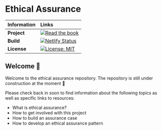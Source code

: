 # Ethical Assurance

| Information | Links |
| :--- | :--- |
| **Project** | [![Read the book](https://img.shields.io/badge/read-the%20book-blue.svg)](https://ethicalassurance.netlify.app)|
| **Build** | [![Netlify Status](https://api.netlify.com/api/v1/badges/e046b16c-c0e7-4722-a3ca-26ee79d0672c/deploy-status)](https://app.netlify.com/sites/ethicalassurance/deploys)|
| **License** | [![License: MIT](https://img.shields.io/badge/License-MIT-yellow.svg)](https://opensource.org/licenses/MIT) |

## Welcome 👋

Welcome to the ethical assurance repository.
The repository is still under construction at the moment 🚧

Please check back in soon to find information about the following topics as well as specific links to resources:

- What is ethical assurance?
- How to get involved with this project
- How to build an assurance case
- How to develop an ethical assurance pattern
